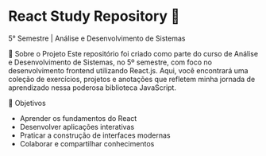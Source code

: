 # React Study Repository 📖
  5° Semestre | Análise e Desenvolvimento de Sistemas
  
📝 Sobre o Projeto
Este repositório foi criado como parte do curso de Análise e Desenvolvimento de Sistemas, no 5º semestre, com foco no desenvolvimento frontend utilizando React.js. Aqui, você encontrará uma coleção de exercícios, projetos e anotações que refletem minha jornada de aprendizado nessa poderosa biblioteca JavaScript.

🎯 Objetivos
- Aprender os fundamentos do React
- Desenvolver aplicações interativas
- Praticar a construção de interfaces modernas
- Colaborar e compartilhar conhecimentos
